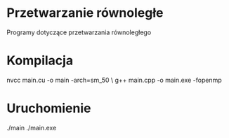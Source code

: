 # Przetwarzanie równoległe
Programy dotyczące przetwarzania równoległego
# Kompilacja
nvcc main.cu -o main -arch=sm_50 \\
g++ main.cpp -o main.exe -fopenmp
# Uruchomienie
./main
./main.exe
